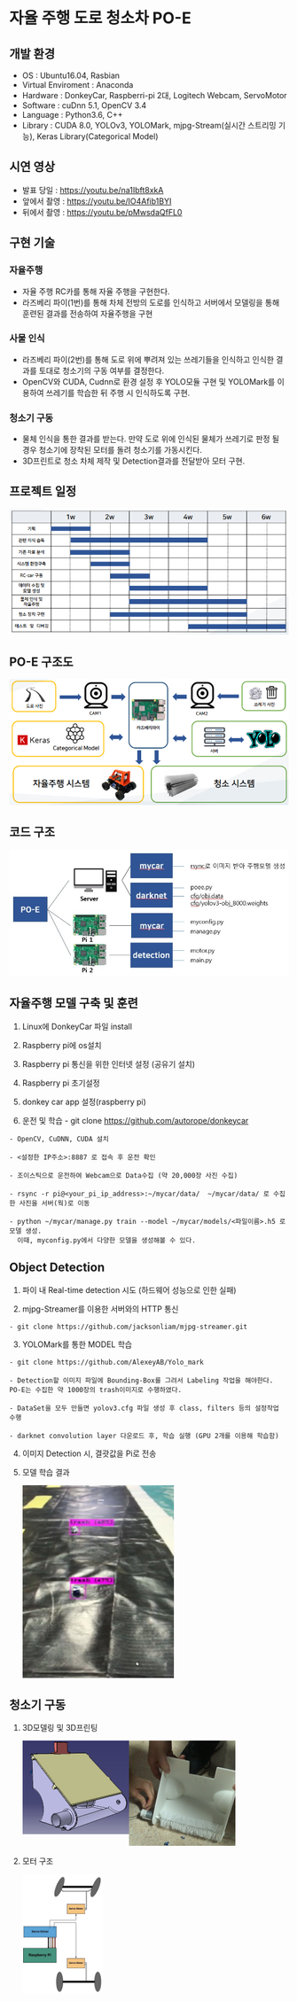 # 자율 주행 도로 청소차 PO-E

## 개발 환경
* OS : Ubuntu16.04, Rasbian
* Virtual Enviroment : Anaconda
* Hardware : DonkeyCar, Raspberri-pi 2대, Logitech Webcam, ServoMotor
* Software : cuDnn 5.1, OpenCV 3.4
* Language : Python3.6, C++
* Library : CUDA 8.0, YOLOv3, YOLOMark, mjpg-Stream(실시간 스트리밍 기능), Keras Library(Categorical Model)

## 시연 영상
* 발표 당일 : https://youtu.be/na1Ibft8xkA 
* 앞에서 촬영 : https://youtu.be/IO4Afib1BYI
* 뒤에서 촬영 : https://youtu.be/pMwsdaQfFL0

## 구현 기술
### 자율주행 
* 자율 주행 RC카를 통해 자율 주행을 구현한다. 
* 라즈베리 파이(1번)를 통해 차체 전방의 도로를 인식하고 서버에서 모델링을 통해 훈련된 결과를 전송하여 자율주행을 구현

### 사물 인식 
* 라즈베리 파이(2번)를 통해 도로 위에 뿌려져 있는 쓰레기들을 인식하고 인식한 결과를 토대로 청소기의 구동 여부를 결정한다.
* OpenCV와 CUDA, Cudnn로 환경 설정 후 YOLO모듈 구현 및 YOLOMark를 이용하여 쓰레기를 학습한 뒤 주행 시 인식하도록 구현.

### 청소기 구동
* 물체 인식을 통한 결과를 받는다. 만약 도로 위에 인식된 물체가 쓰레기로 판정 될 경우 청소기에 장착된 모터를 돌려 청소기를 가동시킨다. 
* 3D프린트로 청소 차체 제작 및 Detection결과를 전달받아 모터 구현.


## 프로젝트 일정
![Main](https://github.com/hyunhee7/4-_PO-E/blob/master/screenshot/%EC%9D%BC%EC%A0%95.png)

## PO-E 구조도
![struct](https://github.com/hyunhee7/4-_PO-E/blob/master/screenshot/structure.png)

## 코드 구조 
![struct](https://github.com/hyunhee7/4-_PO-E/blob/master/screenshot/code_struct.jpg)

## 자율주행 모델 구축 및 훈련
  1. Linux에 DonkeyCar 파일 install
  
  2. Raspberry pi에 os설치
  
  3. Raspberry pi 통신을 위한 인터넷 설정 (공유기 설치)
  
  4. Raspberry pi 초기설정
  
  5. donkey car app 설정(raspberry pi)
  
  6. 운전 및 학습
    - git clone https://github.com/autorope/donkeycar 
    
    - OpenCV, CuDNN, CUDA 설치
    
    - <설정한 IP주소>:8887 로 접속 후 운전 확인 
    
    - 조이스틱으로 운전하여 Webcam으로 Data수집 (약 20,000장 사진 수집)
    
    - rsync -r pi@<your_pi_ip_address>:~/mycar/data/  ~/mycar/data/ 로 수집한 사진을 서버(웍)로 이동
    
    - python ~/mycar/manage.py train --model ~/mycar/models/<파일이름>.h5 로 모델 생성. 
      이때, myconfig.py에서 다양한 모델을 생성해볼 수 있다.

## Object Detection
  1. 파이 내 Real-time detection 시도 (하드웨어 성능으로 인한 실패)
  
  2. mjpg-Streamer를 이용한 서버와의 HTTP 통신
  
    - git clone https://github.com/jacksonliam/mjpg-streamer.git
  
  3. YOLOMark를 통한 MODEL 학습
  
    - git clone https://github.com/AlexeyAB/Yolo_mark
  
    - Detection할 이미지 파일에 Bounding-Box를 그려서 Labeling 작업을 해야한다. PO-E는 수집한 약 1000장의 trash이미지로 수행하였다.
    
    - DataSet을 모두 만들면 yolov3.cfg 파일 생성 후 class, filters 등의 설정작업 수행
    
    - darknet convolution layer 다운로드 후, 학습 실행 (GPU 2개를 이용해 학습함)
    
  4. 이미지 Detection 시, 결괏값을 Pi로 전송
  
  5. 모델 학습 결과
  
      ![res](https://github.com/hyunhee7/4-_PO-E/blob/master/screenshot/trash_detection.jpg)


## 청소기 구동
  1. 3D모델링 및 3D프린팅

      <img src="https://github.com/hyunhee7/4-_PO-E/blob/master/screenshot/modeling.jpg" width="40%" height="30%" align="left"></img>
      
      <img src="https://github.com/hyunhee7/4-_PO-E/blob/master/screenshot/trash2.png" width="40%" height="30%"></img>
      
  2. 모터 구조
  
      <img src="https://github.com/hyunhee7/4-_PO-E/blob/master/screenshot/servomotor_structure.jpg" width="30%" height="20%"></img>
      
 
